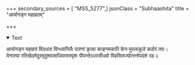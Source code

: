 +++
secondary_sources = [ "MSS_5277",]
jsonClass = "Subhaashita"
title = "आर्यानङ्ग महाव्रतम्"

+++

<details open><summary>Text</summary>

आर्यानङ्ग महाव्रतं विदधता विन्ध्यानिलैः पारणां कृत्वा साङ्गमकारि केन मुरलाकूले कठोरं तपः।  
येनास्या रतिखेदमेदुरमृदुश्वासाधिवासस्पृशः पीयन्तेऽधरसीधवो विहसितज्योत्स्नोपदंशं रहः॥
</details>
